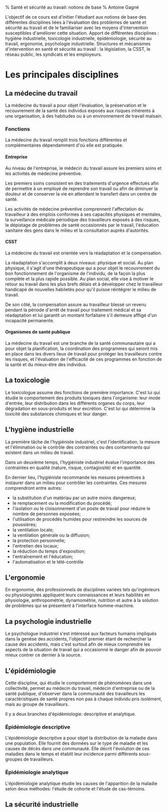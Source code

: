 % Santé et sécurité au travail: notions de base
% Antoine Gagné

L'objectif de ce cours est d'initier l'étudiant aux notions de base des différentes disciplines liées à l'évaluation des problèmes de santé et sécurité au travail et de le familiariser avec les moyens d'intervention susceptibles d'améliorer cette situation. Apport de différentes disciplines : hygiène industrielle, toxicologie industrielle, épidémiologie, sécurité au travail, ergonomie, psychologie industrielle. Structures et mécanismes d'intervention en santé et sécurité au travail : la législation, la CSST, le réseau public, les syndicats et les employeurs.

# Les principales disciplines

## La médecine du travail

La médecine du travail a pour objet l'évaluation, la préservation et le recouvrement de la santé des individus exposés aux risques inhérents à une organisation, à des habitudes ou à un environnement de travail malsain.

### Fonctions

La médecine du travail remplit trois fonctions différentes et complémentaires dépendamment d'où elle est pratiquée.

#### Entreprise

Au niveau de l'entreprise, le médecin du travail assure les premiers soins et les activités de médecine préventive.

Les premiers soins consistent en des traitements d'urgence effectués afin de permettre à un employé de reprendre son travail ou afin de diminuer la douleur et de conserver la vie en attendant le transfert dans un centre de santé.

Les activités de médecine préventive comprennent l'affectation du travailleur à des emplois conformes à ses capacités physiques et mentales, la surveillance médicale périodique des travailleurs exposés à des risques, le dépistage de problèmes de santé occasionnés par le travail, l'éducation sanitaire des gens dans le milieu et la consultation auprès d'autorités.

#### CSST

La médecine du travail est orientée vers la réadaptation et la compensation.

La réadaptation s'accomplit à deux niveaux: physique et social. Au plan physique, il s'agit d'une thérapeutique qui a pour objet le recouvrement du bon fonctionnement de l'organisme de l'individu, de la façon la plus complète et la plus rapide possible. Au plan social, elle vise à motiver le retour au travail dans les plus brefs délais et à développer chez le travailleur handicapé de nouvelles habiletés pour qu'il puisse réintégrer le milieu de travail.

De son côté, la compensation assure au travailleur blessé un revenu pendant la période d'arrêt de travail pour traitement médical et sa réadaptation et lui garantit un montant forfaitaire s'il demeure affligé d'un incapacité permanente.

#### Organismes de santé publique

La médecine du travail est une branche de la santé communautaire qui a pour objet la planification, la coordination des programmes qui seront mis en place dans les divers lieux de travail pour protéger les travailleurs contre les risques, et l'évaluation de l'efficacité de ces programmes en fonction de la santé et du mieux-être des individus.

## La toxicologie

Le toxicologue assume des fonctions de première importance. C'est lui qui étudie le comportement des produits toxiques dans l'organisme: leur mode d'entrée, leur distribution dans les différents organes du corps, leur dégradation en sous-produits et leur excrétion. C'est lui qui détermine la toxicité des substances chimiques et leur danger.

## L'hygiène industrielle

La première tâche de l'hygiéniste industriel, c'est l'identification, la mesure et l'élimination ou le contrôle des contraintes ou des contaminants qui existent dans un milieu de travail. 

Dans un deuxième temps, l'hygiéniste industriel évalue l'importance des contraintes en qualité (nature, risque, contagiosité) et en quantité.

En dernier lieu, l'hygiéniste recommande les mesures préventives à instaurer dans un milieu pour contrôler les contraintes. Ces mesures comprendront entre autres: 

- la substitution d'un matériau par un autre moins dangereux;
- le remplacement ou la modification du procédé;
- l'isolation ou le cloisonnement d'un poste de travail pour réduire le nombre de personnes exposées;
- l'utilisation de procédés humides pour restreindre les sources de poussières;
- la ventilation locale;
- la ventilation générale ou la diffusion;
- la protection personnelle;
- l'entretien des locaux;
- la réduction du temps d'exposition;
- l'entraînement et l'éducation;
- l'automatisation et le télé-contrôle

## L'ergonomie

En ergonomie, des professionnels de disciplines variées tels qu'ingénieurs ou physiologistes appliquent leurs connaissances et leurs habilités en physiologie, anthropométrie, dynamométrie, nutrition et autre à la solution de problèmes qui se présentent à l'interface homme-machine.

## La psychologie industrielle

Le psychologue industriel s'est intéressé aux facteurs humains impliqués dans la genèse des accidents, l'objectif premier étant de rechercher la cause des accidents, mais c'est surtout afin de mieux comprendre les aspects de la situation de travail qui a occasionné le danger afin de pouvoir mieux contrer ce dernier à la source.

## L'épidémiologie

Cette discipline, qui étudie le comportement de phénomènes dans une collectivité, permet au médecin du travail, médecin d'entreprise ou de la santé publique, d'observer dans la communauté des travailleurs les caractéristiques de santé propres non pas à chaque individu pris isolément, mais au groupe de travailleurs.

Il y a deux branches d'épidémiologie: descriptive et analytique.

### Épidémiologie descriptive

L'épidémiologie descriptive a pour objet la distribution de la maladie dans une population. Elle fournit des données sur le type de maladie et les causes de décès dans une communauté. Elle décrit l'évolution de ces maladies dans le temps et établit leur incidence parmi différents sous-groupes de travailleurs.

### Épidémiologie analytique

L'épidémiologie analytique étudie les causes de l'apparition de la maladie selon deux méthodes: l'étude de cohorte et l'étude de cas-témoins.

## La sécurité industrielle

